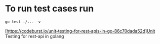 # To run test cases run 

    go test ./... -v

[https://codeburst.io/unit-testing-for-rest-apis-in-go-86c70dada52d]Unit Testing for rest-api in golang